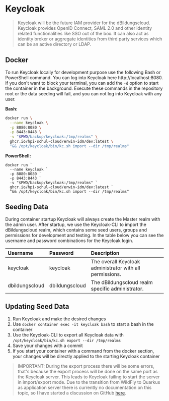# Keycloak
> Keycloak will be the future IAM provider for the dBildungscloud. Keycloak provides OpenID Connect, SAML 2.0 and other
> identity related functionalities like SSO out of the box. It can also act as identity broker or aggregate identities
> from third party services which can be an active directory or LDAP.

## Docker
To run Keycloak locally for development purpose use the following Bash or PowerShell command. You can log into Keycloak 
here http://localhost:8080. If you don't want to block your terminal, you can add the `-d` option to start the container
in the background. Execute these commands in the repository root or the data seeding will fail, and you can not log into
Keycloak with any user.

__Bash:__
```bash
docker run \
  --name keycloak \
  -p 8080:8080 \
  -p 8443:8443 \
  -v "$PWD/backup/keycloak:/tmp/realms" \
  ghcr.io/hpi-schul-cloud/erwin-idm/dev:latest \
  "&& /opt/keycloak/bin/kc.sh import --dir /tmp/realms"
```

__PowerShell:__
```pwsh
docker run `
  --name keycloak `
  -p 8080:8080 `
  -p 8443:8443 `
  -v "$PWD/backup/keycloak:/tmp/realms" `
  ghcr.io/hpi-schul-cloud/erwin-idm/dev:latest `
  "&& /opt/keycloak/bin/kc.sh import --dir /tmp/realms"
```

## Seeding Data
During container startup Keycloak will always create the Master realm with the admin user. After startup, we use the
Keycloak-CLI to import the dBildungscloud realm, which contains some seed users, groups and permissions for development
and testing. In the table below you can see the username and password combinations for the Keycloak login.

| Username | Password | Description |
| :- | :- | :- |
| keycloak | keycloak | The overall Keycloak administrator with all permissions. |
| dbildungscloud | dbildungscloud | The dBildungscloud realm specific administrator. |

## Updating Seed Data
1. Run Keycloak and make the desired changes
2. Use `docker container exec -it keycloak bash` to start a bash in the container
3. Use the Keycloak-CLI to export all Keycloak data with `/opt/keycloak/bin/kc.sh export --dir /tmp/realms`
4. Save your changes with a commit
5. If you start your container with a command from the docker section, your changes will be directly applied to the starting Keycloak container

> IMPORTANT: During the export process there will be some errors, that's because the export process will be done on the
> same port as the Keycloak server. This leads to Keycloak failing to start the server in import/export mode. Due to the
> transition from WildFly to Quarkus as application server there is currently no documentation on this topic, so I have 
> started a discussion on GitHub [here](https://github.com/keycloak/keycloak/discussions/10815).